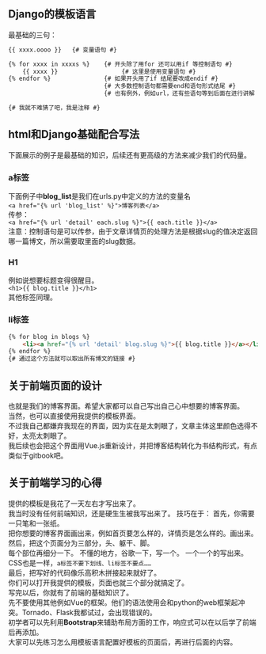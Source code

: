 ## Django的模板语言   
最基础的三句：
```html
{{ xxxx.oooo }}   {# 变量语句 #}

{% for xxxx in xxxxs %}    {# 开头除了用for 还可以用if 等控制语句 #}
    {{ xxxx }}                  {# 这里是使用变量语句 #}  
{% endfor %}               {# 如果开头用了if 结尾要改成endif #}
                           {# 大多数控制语句都需要end和语句形式结尾 #}
                           {# 也有例外，例如url，还有些语句等到后面在进行讲解 #}

{# 我就不难猜了吧，我是注释 #}
```  
## html和Django基础配合写法  
下面展示的例子是最基础的知识，后续还有更高级的方法来减少我们的代码量。
### a标签
下面例子中**blog_list**是我们在urls.py中定义的方法的变量名  
`<a href="{% url 'blog_list' %}">博客列表</a>`  
传参：  
`<a href="{% url 'detail' each.slug %}">{{ each.title }}</a>`  
注意：控制语句是可以传参，由于文章详情页的处理方法是根据slug的值决定返回哪一篇博文，所以需要取里面的slug数据。
### H1  
例如说想要标题变得很醒目。  
`<h1>{{ blog.title }}</h1>`  
其他标签同理。  
### li标签  
```html
{% for blog in blogs %}
    <li><a href="{% url 'detail' blog.slug %}">{{ blog.title }}</a></li>
{% endfor %}
{# 通过这个方法就可以取出所有博文的链接 #}
```
## 关于前端页面的设计  
也就是我们的博客界面。希望大家都可以自己写出自己心中想要的博客界面。  
当然，也可以直接使用我提供的模板界面。  
不过我自己都嫌弃我现在的界面，因为实在是太刺眼了，文章主体这里颜色选得不好，太亮太刺眼了。  
我后续也会把这个界面用Vue.js重新设计，并把博客结构转化为书结构形式，有点类似于gitbook吧。  
## 关于前端学习的心得
提供的模板是我花了一天左右才写出来了。  
我当时没有任何前端知识，还是硬生生被我写出来了。
技巧在于：
首先，你需要一只笔和一张纸。  
把你想要的博客界面画出来，例如首页要怎么样的，详情页是怎么样的。画出来。  
然后，把这个页面分为三部分，头、躯干、脚。  
每个部位再细分一下。
不懂的地方，谷歌一下，写一个。
一个一个的写出来。
CSS也是一样，`a标签不要下划线、li标签不要点……`  
最后，把写好的代码像乐高积木拼接起来就好了。  
你们可以打开我提供的模板，页面也就三个部分就搞定了。  
写完以后，你就有了前端的基础知识了。  
先不要使用其他例如Vue的框架。他们的语法使用会和python的web框架起冲突。Tornado、Flask我都试过，会出现错误的。  
初学者可以先利用**Bootstrap**来辅助布局方面的工作，响应式可以在以后学了前端后再添加。  
大家可以先练习怎么用模板语言配置好模板的页面后，再进行后面的内容。
